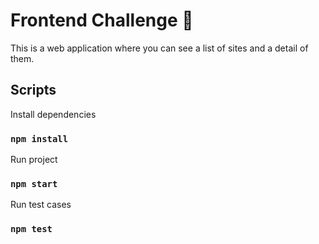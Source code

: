 # Frontend Challenge 👋

This is a web application where you can see a list of sites and a detail of them.

## Scripts

Install dependencies
### `npm install`

Run project
### `npm start`

Run test cases
### `npm test`
